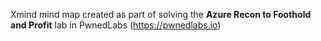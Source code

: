  Xmind mind map created as part of solving the **Azure Recon to Foothold and Profit** lab in PwnedLabs (https://pwnedlabs.io)

